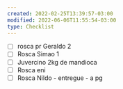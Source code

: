 ```yaml
---
created: 2022-02-25T13:39:57-03:00
modified: 2022-06-06T11:55:54-03:00
type: Checklist
---
```


- [ ] rosca pr Geraldo 2
- [ ] Rosca Simao 1
- [ ] Juvercino 2kg de mandioca
- [ ] Rosca eni
- [ ] Rosca Nildo - entregue - a pg
